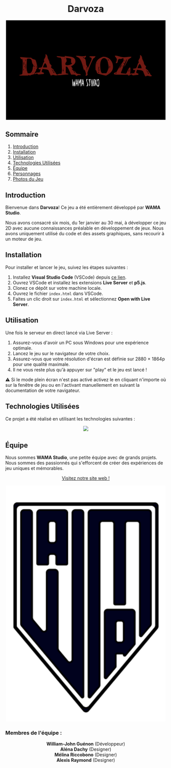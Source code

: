 <h1 align="center">Darvoza</h1>
<p align="center">
  <img src="assets/logo.png" alt="Logo du Jeu" width="500">
</p>

## Sommaire
1. [Introduction](#introduction)
2. [Installation](#installation)
3. [Utilisation](#utilisation)
4. [Technologies Utilisées](#technologies-utilisées)
5. [Équipe](#équipe)
6. [Personnages](#personnages)
7. [Photos du Jeu](#photos-du-jeu)

## Introduction
Bienvenue dans **Darvoza**! Ce jeu a été entièrement développé par **WAMA Studio**.

Nous avons consacré six mois, du 1er janvier au 30 mai, à développer ce jeu 2D avec aucune connaissances préalable en développement de jeux. Nous avons uniquement utilisé du code et des assets graphiques, sans recourir à un moteur de jeu.

## Installation
Pour installer et lancer le jeu, suivez les étapes suivantes :

1. Installez **Visual Studio Code** (VSCode) depuis [ce lien](https://code.visualstudio.com/).
2. Ouvrez VSCode et installez les extensions **Live Server** et **p5.js**.
3. Clonez ce dépôt sur votre machine locale.
4. Ouvrez le fichier `index.html` dans VSCode.
5. Faites un clic droit sur `index.html` et sélectionnez **Open with Live Server**.

## Utilisation
Une fois le serveur en direct lancé via Live Server :
1. Assurez-vous d'avoir un PC sous Windows pour une expérience optimale.
2. Lancez le jeu sur le navigateur de votre choix.
3. Assurez-vous que votre résolution d'écran est définie sur 2880 × 1864p pour une qualité maximale.
4. Il ne vous reste plus qu'à appuyer sur "play" et le jeu est lancé !

:warning: Si le mode plein écran n'est pas activé activez le en cliquant n'importe où sur la fenêtre de jeu ou en l'activant manuellement en suivant la documentation de votre navigateur.

## Technologies Utilisées
Ce projet a été réalisé en utilisant les technologies suivantes :
<p align="center">
  <img src="https://skillicons.dev/icons?i=html,css,p5js," width="200" height="auto"/><br>
</p>

## Équipe
Nous sommes **WAMA Studio**, une petite équipe avec de grands projets. Nous sommes des passionnés qui s'efforcent de créer des expériences de jeu uniques et mémorables.

<p align="center">
  <a href="https://readymag.website/u243684301/4794535/" target="_blank">Visitez notre site web !</a>
</p>

<p align="center">
  <img src="assets/logoStudio.png" alt="Logo du Studio" width="500">
</p>

### Membres de l'équipe :
<p align="center">
  <b>William-John Guénon</b> (Développeur) <br>
  <!-- <img src="ReadmeImages/aureliaPerso.gif" alt="Aurélia" width="300"><br> -->
  <b>Aléna Dachy</b> (Designer) <br>
  <!-- <img src="ReadmeImages/liseaPerso.gif" alt="Liséa" width="300"><br> -->
  <b>Mélina Riccobono</b> (Designer) <br>
  <!-- <img src="ReadmeImages/kevinPerso.gif" alt="Kévin" width="300"><br> -->
  <b>Alexis Raymond</b> (Designer) <br>
  <!-- <img src="ReadmeImages/hugoPerso.gif" alt="Hugo" width="300"> -->
</p>

<!-- ## Personnages
Découvrez les personnages fascinants de **Darvoza** :

<p align="center">
  <img src="ReadmeImages/sage.gif" alt="Le Grand Sage" width="180">
  <img src="ReadmeImages/alchimiste.gif" alt="L'Alchimiste" width="150" style="vertical-align: bottom;">
  <img src="ReadmeImages/hero.gif" alt="Tanu" width="150">
  <img src="ReadmeImages/yeti.gif" alt="Le Yéti" width="100">
  <img src="ReadmeImages/bossGobelin.gif" alt="Le Gobelin" width="100">
</p>

## Photos du Jeu
<p align="center">
  <img src="ReadmeImages/image.png" alt="image1" width="300">
  <img src="ReadmeImages/image1.png" alt="image2" width="300">
</p>
<p align="center">
  <img src="ReadmeImages/image4.png" alt="image3" width="300">
  <img src="ReadmeImages/image3.png" alt="image4" width="300">
</p>
<p align="center">
  <img src="ReadmeImages/image2.png" alt="image5" width="600">
</p> -->
